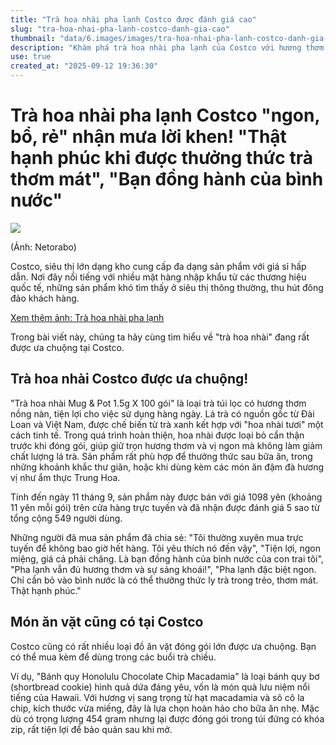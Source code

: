 ```yaml
---
title: "Trà hoa nhài pha lạnh Costco được đánh giá cao"
slug: "tra-hoa-nhai-pha-lanh-costco-danh-gia-cao"
thumbnail: "data/6.images/images/tra-hoa-nhai-pha-lanh-costco-danh-gia-cao.webp"
description: "Khám phá trà hoa nhài pha lạnh của Costco với hương thơm tinh tế, giá tốt và được nhiều người dùng ưa chuộng."
use: true
created_at: "2025-09-12 19:36:30"
---
```


# Trà hoa nhài pha lạnh Costco "ngon, bổ, rẻ" nhận mưa lời khen! "Thật hạnh phúc khi được thưởng thức trà thơm mát", "Bạn đồng hành của bình nước"

![](/images/20250911-10125973-it_nlab-000-1-view.webp)

(Ảnh: Netorabo)

Costco, siêu thị lớn dạng kho cung cấp đa dạng sản phẩm với giá sỉ hấp dẫn. Nơi đây nổi tiếng với nhiều mặt hàng nhập khẩu từ các thương hiệu quốc tế, những sản phẩm khó tìm thấy ở siêu thị thông thường, thu hút đông đảo khách hàng.

[Xem thêm ảnh: Trà hoa nhài pha lạnh](https://nlab.itmedia.co.jp/research/articles/3543461/2/#utm_source=yahoo_v3&utm_medium=feed&utm_campaign=20250911-10125973&utm_term=it_nlab-life&utm_content=embed)

Trong bài viết này, chúng ta hãy cùng tìm hiểu về "trà hoa nhài" đang rất được ưa chuộng tại Costco.

## Trà hoa nhài Costco được ưa chuộng!

"Trà hoa nhài Mug & Pot 1.5g X 100 gói" là loại trà túi lọc có hương thơm nồng nàn, tiện lợi cho việc sử dụng hàng ngày. Lá trà có nguồn gốc từ Đài Loan và Việt Nam, được chế biến từ trà xanh kết hợp với "hoa nhài tươi" một cách tinh tế. Trong quá trình hoàn thiện, hoa nhài được loại bỏ cẩn thận trước khi đóng gói, giúp giữ trọn hương thơm và vị ngon mà không làm giảm chất lượng lá trà. Sản phẩm rất phù hợp để thưởng thức sau bữa ăn, trong những khoảnh khắc thư giãn, hoặc khi dùng kèm các món ăn đậm đà hương vị như ẩm thực Trung Hoa.

Tính đến ngày 11 tháng 9, sản phẩm này được bán với giá 1098 yên (khoảng 11 yên mỗi gói) trên cửa hàng trực tuyến và đã nhận được đánh giá 5 sao từ tổng cộng 549 người dùng.

Những người đã mua sản phẩm đã chia sẻ: "Tôi thường xuyên mua trực tuyến để không bao giờ hết hàng. Tôi yêu thích nó đến vậy", "Tiện lợi, ngon miệng, giá cả phải chăng. Là bạn đồng hành của bình nước của con trai tôi", "Pha lạnh vẫn đủ hương thơm và sự sảng khoái!", "Pha lạnh đặc biệt ngon. Chỉ cần bỏ vào bình nước là có thể thưởng thức ly trà trong trẻo, thơm mát. Thật hạnh phúc."

## Món ăn vặt cũng có tại Costco

Costco cũng có rất nhiều loại đồ ăn vặt đóng gói lớn được ưa chuộng. Bạn có thể mua kèm để dùng trong các buổi trà chiều.

Ví dụ, "Bánh quy Honolulu Chocolate Chip Macadamia" là loại bánh quy bơ (shortbread cookie) hình quả dứa đáng yêu, vốn là món quà lưu niệm nổi tiếng của Hawaii. Với hương vị sang trọng từ hạt macadamia và sô cô la chip, kích thước vừa miếng, đây là lựa chọn hoàn hảo cho bữa ăn nhẹ. Mặc dù có trọng lượng 454 gram nhưng lại được đóng gói trong túi đứng có khóa zip, rất tiện lợi để bảo quản sau khi mở.